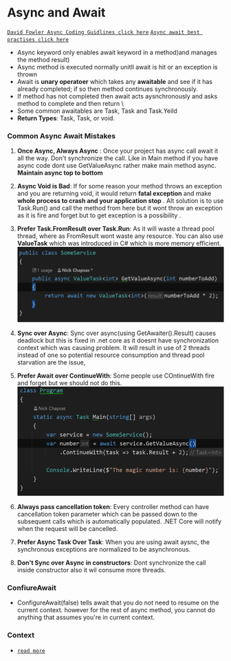 # Async and Await 
[`David Fowler Async Coding Guidlines click here`](https://github.com/davidfowl/AspNetCoreDiagnosticScenarios/blob/master/AsyncGuidance.md)
[`Async await best practises click here`](https://docs.microsoft.com/en-us/archive/msdn-magazine/2013/march/async-await-best-practices-in-asynchronous-programming)


* Async keyword only enables await keyword in a method)and manages the method result)
* Async method is executed normally unitll await is hit or an exception is thrown
* Await is **unary operatoer** which takes any **awaitable** and see if it has already completed; if so then method continues synchronously. 
* If method has not completed then await acts aysnchronously and asks method to complete and then return \
* Some common awaitables are Task, Task<T> and Task.Yeild
* **Return Types**: Task<T>, Task, or void. 

### Common Async Await Mistakes 
1. **Once Async, Always Async** : Once your project has async call await it all the way. Don't synchronize the call. Like in Main method if you have async code dont use GetValueAsync rather make main method async. **Maintain async top to bottom**
2. **Async Void is Bad**: If for some reason your method throws an exception and you are returning void, it would return **fatal exception** and make **whole process to crash and your application stop** . Alt solution is to use Task.Run() and call the method from here but it wont throw an exception as it is fire and forget but to get exception is a possibility .
3. **Prefer Task.FromResult over Task.Run**: As it will waste a thread pool thread, where as FromResult wont waste any resource. You can also use **ValueTask** which was introduced in C#  which is more memory efficient. 
![ValueTask](../.idea/ValueTask.png)
4. **Sync over Async**: Sync over async(using GetAwaiter().Result) causes deadlock but this is fixed in .net core as it doesnt have synchronization context which was causing problem. It will result in use of 2 threads instead of one so potential resource consumption and thread pool starvation are the issue, 
5. **Prefer Await over ContinueWith**: Some people use COntinueWith fire and forget but we should not do this. 
![ContinueWith](../.idea/ContinueWith.png)

6. **Always pass cancellation token**: Every controller method can have cancellation token parameter which can be passed down to the subsequent calls which is automatically populated. .NET Core will notify when the request will be cancelled. 
7. **Prefer Async Task Over Task**: When you are using await aysnc, the synchronous exceptions are normalized to be asynchronous. 
8. **Don't Sync over Async in constructors**: Dont synchronize the call inside constructor also it wil consume more threads. 

### ConfiureAwait
* ConfigureAwait(false) tells await that you do not need to resume on the current context. however for the rest of async method, you cannot do anything that assumes you're in current context. 

### Context 
* [`read more`](https://blog.stephencleary.com/2012/02/async-and-await.html)